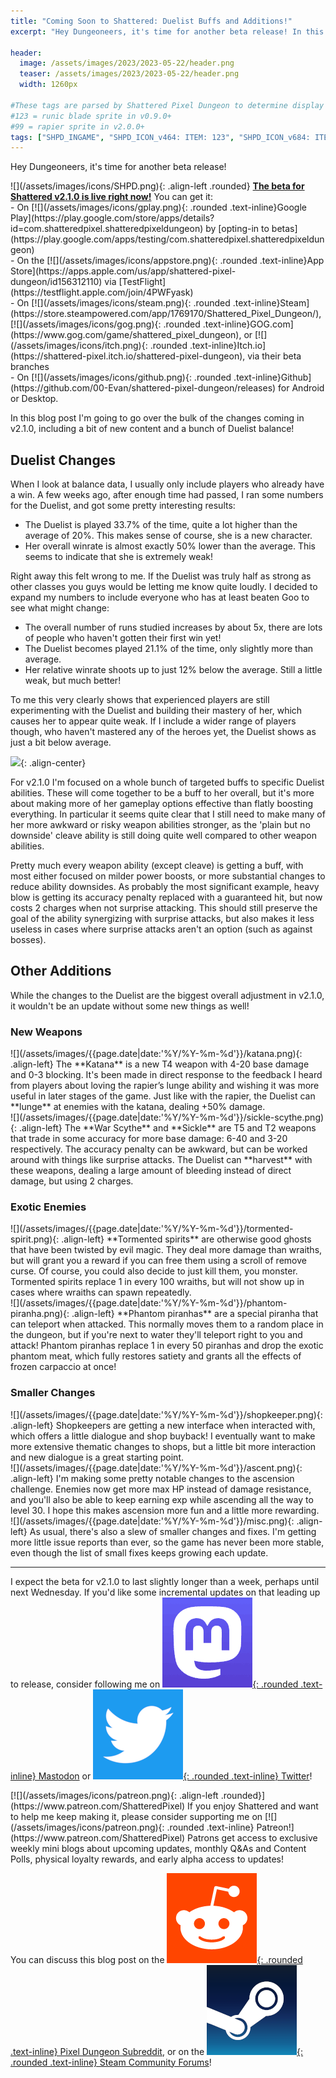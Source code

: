 ```yaml
---
title: "Coming Soon to Shattered: Duelist Buffs and Additions!"
excerpt: "Hey Dungeoneers, it's time for another beta release! In this blog post I'm going to go over the bulk of the changes coming in v2.1.0, including a bit of new content and a bunch of Duelist balance! I expect the beta for v2.1.0 to last slightly longer than a week."

header:
  image: /assets/images/2023/2023-05-22/header.png
  teaser: /assets/images/2023/2023-05-22/header.png
  width: 1260px

#These tags are parsed by Shattered Pixel Dungeon to determine display in its news feed
#123 = runic blade sprite in v0.9.0+
#99 = rapier sprite in v2.0.0+
tags: ["SHPD_INGAME", "SHPD_ICON_v464: ITEM: 123", "SHPD_ICON_v684: ITEM: 99"]
---
```


Hey Dungeoneers, it's time for another beta release!

<div markdown="1" class="img-text">
![](/assets/images/icons/SHPD.png){: .align-left .rounded} <b><u>The beta for Shattered v2.1.0 is live right now!</u></b> You can get it:<br>- On [![](/assets/images/icons/gplay.png){: .rounded .text-inline}Google Play](https://play.google.com/store/apps/details?id=com.shatteredpixel.shatteredpixeldungeon) by [opting-in to betas](https://play.google.com/apps/testing/com.shatteredpixel.shatteredpixeldungeon)<br>- On the [![](/assets/images/icons/appstore.png){: .rounded .text-inline}App Store](https://apps.apple.com/us/app/shattered-pixel-dungeon/id156312110) via [TestFlight](https://testflight.apple.com/join/4PWFyask)<br>- On [![](/assets/images/icons/steam.png){: .rounded .text-inline}Steam](https://store.steampowered.com/app/1769170/Shattered_Pixel_Dungeon/), [![](/assets/images/icons/gog.png){: .rounded .text-inline}GOG.com](https://www.gog.com/game/shattered_pixel_dungeon), or [![](/assets/images/icons/itch.png){: .rounded .text-inline}Itch.io](https://shattered-pixel.itch.io/shattered-pixel-dungeon), via their beta branches<br>- On [![](/assets/images/icons/github.png){: .rounded .text-inline}Github](https://github.com/00-Evan/shattered-pixel-dungeon/releases) for Android or Desktop.
</div>

In this blog post I'm going to go over the bulk of the changes coming in v2.1.0, including a bit of new content and a bunch of Duelist balance!

## Duelist Changes

When I look at balance data, I usually only include players who already have a win. A few weeks ago, after enough time had passed, I ran some numbers for the Duelist, and got some pretty interesting results:

- The Duelist is played 33.7% of the time, quite a lot higher than the average of 20%. This makes sense of course, she is a new character.
- Her overall winrate is almost exactly 50% lower than the average. This seems to indicate that she is extremely weak!

Right away this felt wrong to me. If the Duelist was truly half as strong as other classes you guys would be letting me know quite loudly. I decided to expand my numbers to include everyone who has at least beaten Goo to see what might change:

- The overall number of runs studied increases by about 5x, there are lots of people who haven't gotten their first win yet!
- The Duelist becomes played 21.1% of the time, only slightly more than average.
- Her relative winrate shoots up to just 12% below the average. Still a little weak, but much better!

To me this very clearly shows that experienced players are still experimenting with the Duelist and building their mastery of her, which causes her to appear quite weak. If I include a wider range of players though, who haven't mastered any of the heroes yet, the Duelist shows as just a bit below average.

![](/assets/images/{{page.date|date:'%Y/%Y-%m-%d'}}/weapons.png){: .align-center}

For v2.1.0 I'm focused on a whole bunch of targeted buffs to specific Duelist abilities. These will come together to be a buff to her overall, but it's more about making more of her gameplay options effective than flatly boosting everything. In particular it seems quite clear that I still need to make many of her more awkward or risky weapon abilities stronger, as the 'plain but no downside' cleave ability is still doing quite well compared to other weapon abilities.

Pretty much every weapon ability (except cleave) is getting a buff, with most either focused on milder power boosts, or more substantial changes to reduce ability downsides. As probably the most significant example, heavy blow is getting its accuracy penalty replaced with a guaranteed hit, but now costs 2 charges when not surprise attacking. This should still preserve the goal of the ability synergizing with surprise attacks, but also makes it less useless in cases where surprise attacks aren't an option (such as against bosses).

## Other Additions

While the changes to the Duelist are the biggest overall adjustment in v2.1.0, it wouldn't be an update without some new things as well!

### New Weapons

<div markdown="1" class="img-text">
![](/assets/images/{{page.date|date:'%Y/%Y-%m-%d'}}/katana.png){: .align-left}
The **Katana** is a new T4 weapon with 4-20 base damage and 0-3 blocking. It's been made in direct response to the feedback I heard from players about loving the rapier’s lunge ability and wishing it was more useful in later stages of the game. Just like with the rapier, the Duelist can **lunge** at enemies with the katana, dealing +50% damage.
</div>

<div markdown="1" class="img-text">
![](/assets/images/{{page.date|date:'%Y/%Y-%m-%d'}}/sickle-scythe.png){: .align-left}
The **War Scythe** and **Sickle** are T5 and T2 weapons that trade in some accuracy for more base damage: 6-40 and 3-20 respectively. The accuracy penalty can be awkward, but can be worked around with things like surprise attacks. The Duelist can **harvest** with these weapons, dealing a large amount of bleeding instead of direct damage, but using 2 charges.
</div>

### Exotic Enemies

<div markdown="1" class="img-text">
![](/assets/images/{{page.date|date:'%Y/%Y-%m-%d'}}/tormented-spirit.png){: .align-left}
**Tormented spirits** are otherwise good ghosts that have been twisted by evil magic. They deal more damage than wraiths, but will grant you a reward if you can free them using a scroll of remove curse. Of course, you could also decide to just kill them, you monster. Tormented spirits replace 1 in every 100 wraiths, but will not show up in cases where wraiths can spawn repeatedly.
</div>

<div markdown="1" class="img-text">
![](/assets/images/{{page.date|date:'%Y/%Y-%m-%d'}}/phantom-piranha.png){: .align-left}
**Phantom piranhas** are a special piranha that can teleport when attacked. This normally moves them to a random place in the dungeon, but if you're next to water they'll teleport right to you and attack! Phantom piranhas replace 1 in every 50 piranhas and drop the exotic phantom meat, which fully restores satiety and grants all the effects of frozen carpaccio at once!
</div>

### Smaller Changes

<div markdown="1" class="img-text">
![](/assets/images/{{page.date|date:'%Y/%Y-%m-%d'}}/shopkeeper.png){: .align-left}
Shopkeepers are getting a new interface when interacted with, which offers a little dialogue and shop buyback! I eventually want to make more extensive thematic changes to shops, but a little bit more interaction and new dialogue is a great starting point.
</div>

<div markdown="1" class="img-text">
![](/assets/images/{{page.date|date:'%Y/%Y-%m-%d'}}/ascent.png){: .align-left}
I'm making some pretty notable changes to the ascension challenge. Enemies now get more max HP instead of damage resistance, and you'll also be able to keep earning exp while ascending all the way to level 30. I hope this makes ascension more fun and a little more rewarding.
</div>

<div markdown="1" class="img-text">
![](/assets/images/{{page.date|date:'%Y/%Y-%m-%d'}}/misc.png){: .align-left}
As usual, there's also a slew of smaller changes and fixes. I'm getting more little issue reports than ever, so the game has never been more stable, even though the list of small fixes keeps growing each update.
</div>

---

I expect the beta for v2.1.0 to last slightly longer than a week, perhaps until next Wednesday. If you'd like some incremental updates on that leading up to release, consider following me on [![](/assets/images/icons/mastodon.png){: .rounded .text-inline} Mastodon](https://mastodon.gamedev.place/@ShatteredPixel) or [![](/assets/images/icons/twitter.png){: .rounded .text-inline} Twitter](https://www.twitter.com/ShatteredPixel)!

<div markdown="1" class="img-text">
[![](/assets/images/icons/patreon.png){: .align-left .rounded}](https://www.patreon.com/ShatteredPixel) If you enjoy Shattered and want to help me keep making it, please consider supporting me on [![](/assets/images/icons/patreon.png){: .rounded .text-inline} Patreon!](https://www.patreon.com/ShatteredPixel) Patrons get access to exclusive weekly mini blogs about upcoming updates, monthly Q&As and Content Polls, physical loyalty rewards, and early alpha access to updates!
</div>

You can discuss this blog post on the [![](/assets/images/icons/reddit.png){: .rounded .text-inline} Pixel Dungeon Subreddit](https://www.reddit.com/r/PixelDungeon/comments/13oxrcw/coming_soon_to_shattered_duelist_buffs_and/), or on the [![](/assets/images/icons/steam.png){: .rounded .text-inline} Steam Community Forums](https://steamcommunity.com/app/1769170/eventcomments/3827542174236594353)!